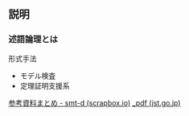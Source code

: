 ## 説明

### 述語論理とは


形式手法
- モデル検査
- 定理証明支援系


[参考資料まとめ - smt-d (scrapbox.io)](https://scrapbox.io/smt-d/%E5%8F%82%E8%80%83%E8%B3%87%E6%96%99%E3%81%BE%E3%81%A8%E3%82%81)
[_pdf (jst.go.jp)](https://www.jstage.jst.go.jp/article/jssst/27/3/27_3_3_24/_pdf)